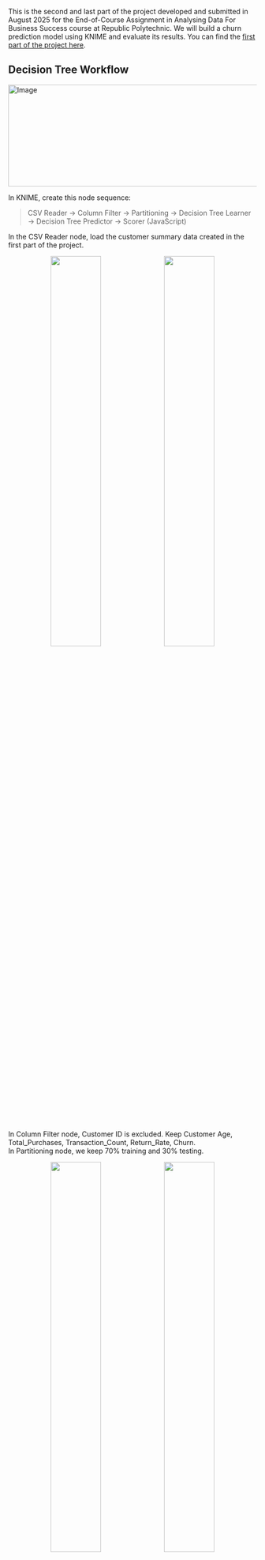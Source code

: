 This is the second and last part of the project developed and submitted in August 2025 for the End-of-Course Assignment in Analysing Data For Business Success course at Republic Polytechnic.
We will build a churn prediction model using KNIME and evaluate its results.
You can find the [first part of the project here](https://cheeweeng.github.io/Data-Transformation-and-Visualization/).  

## Decision Tree Workflow  
<img width="702" height="206" alt="Image" src="https://github.com/user-attachments/assets/bc15be30-ba61-412e-87ba-30f48e086ab1" />

In KNIME, create this node sequence:
>  CSV Reader → Column Filter → Partitioning → Decision Tree Learner → Decision Tree Predictor → Scorer (JavaScript)

In the CSV Reader node, load the customer summary data created in the first part of the project.  

<p align="center">
  <img src="https://github.com/user-attachments/assets/c77139d5-62f2-4024-9a4e-0a4fa9a3baec" width="45%" />
  <img src="https://github.com/user-attachments/assets/67557794-9864-4dc4-97f4-49f449dacac0" width="45%" />
</p>

In Column Filter node, Customer ID is excluded. Keep Customer Age, Total_Purchases, Transaction_Count, Return_Rate, Churn.  
In Partitioning node, we keep 70% training and 30% testing. 

<p align="center">
  <img src="https://github.com/user-attachments/assets/f875cd9d-3071-438a-a92a-1cc0c789b174" width="45%" />
  <img src="https://github.com/user-attachments/assets/df2922cd-c6c6-4a14-aa3d-f2b18d8c67ae" width="45%" />
</p>

In Decision Tree Learner node, make sure Target column = Churn.  
In the Decision Tree Predictor node, adjust the "Maximum number of stored patterns" to 55,000 to fit in the dataset.  

## Confusion Matrix
<img width="1000" height="480" alt="Image" src="https://github.com/user-attachments/assets/eab2fec1-81f0-48a5-8b5d-7ae14a7a628e" />

The confusion matrix showed the model was strong in predicting class 0 (81%) but performed very poorly in predicting class 1 (19%).  
This is not a good classification performance and can even be dangerous if predicting Class 1 is important (e.g. fraud detection, medical diagnosis).
This is a result of class imbalance in the dataset as there are many more active customers (0) than churned customers (1) in the dataset.  

## Improved Workflow  

<img width="900" height="300" alt="Image" src="https://github.com/user-attachments/assets/e6833512-6a04-4634-8fbd-ff57fc4b71ad" />

To rebalance the dataset, we will deploy a SMOTE node and change Decision Tree mdoel to Random Forest. 

<img width="433" height="393" alt="Image" src="https://github.com/user-attachments/assets/25977e49-84b9-4703-b3ad-a29688b9b4a7" />

In the SMOTE node, target column is Churn and keep the default settings.

## Random Forest Confusion Matrix (with SMOTE node)  
scorer
Before balancing, the model was missing most of the Churners (Class 1).  After applying SMOTE, the model showed much improved performance from pre-SMOTE. For Class 1, there are 3806 True Positives (correctly predicted 1s) and 5106 False Negatives (model failed to predict churn when the actual was churned). With recall at 42%, the model still misses more than half of customers who are actually at risk of churning.  
The model is now better at identifying potential churners, but not perfect. We can still make actionable business recommendations to reduce churn, focusing on those correctly identified churners (TP = 3,806) and considering the missed churners (FN = 5,106).  

attribute imge
Out of the input variables considered by the Random Forest, Transaction_Count has the highest split count at level 2 among all features. This shows how many times a customer transact is the strongest predictor in the model.  
Followed closely as high influential features are Return_Rate and Avg_Order_Value.  

In summary, customer transaction frequency is the key driver of the model. Return behaviour and spending amount per order add significant predictive power.  

## Recommendations  
  1. Targeted campaign prioritized for the 43% correctly identify as churners to reduce the chance of them leaving.
  2. The variable importance in the attribute statistics showed certain behaviour correlates with customer churn. Since the Return rate was flagged as a strong predictor of the model, then the ecommerce company could conduct regular product quality audit as well as making product returns less of a pain point for the customers and providing exchanges and refunds in a hassle-free and fast process.

Back to [Projects portfolio](https://cheeweeng.github.io)
